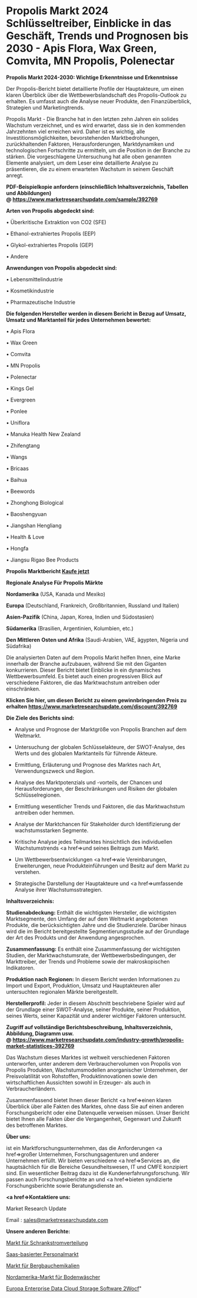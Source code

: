 # Propolis Markt 2024 Schlüsseltreiber, Einblicke in das Geschäft, Trends und Prognosen bis 2030 - Apis Flora, Wax Green, Comvita, MN Propolis, Polenectar

<strong>Propolis Markt 2024-2030: Wichtige Erkenntnisse und Erkenntnisse</strong>

Der Propolis-Bericht bietet detaillierte Profile der Hauptakteure, um einen klaren Überblick über die Wettbewerbslandschaft des Propolis-Outlook zu erhalten. Es umfasst auch die Analyse neuer Produkte, den Finanzüberblick, Strategien und Marketingtrends.

Propolis Markt - Die Branche hat in den letzten zehn Jahren ein solides Wachstum verzeichnet, und es wird erwartet, dass sie in den kommenden Jahrzehnten viel erreichen wird. Daher ist es wichtig, alle Investitionsmöglichkeiten, bevorstehenden Marktbedrohungen, zurückhaltenden Faktoren, Herausforderungen, Marktdynamiken und technologischen Fortschritte zu ermitteln, um die Position in der Branche zu stärken. Die vorgeschlagene Untersuchung hat alle oben genannten Elemente analysiert, um dem Leser eine detaillierte Analyse zu präsentieren, die zu einem erwarteten Wachstum in seinem Geschäft anregt.

<strong><b>PDF-Beispielkopie anfordern (einschließlich Inhaltsverzeichnis, Tabellen und Abbildungen) @ </b></strong><strong><a href=https://www.marketresearchupdate.com/sample/392769><strong>https://www.marketresearchupdate.com/sample/392769</u></a></strong></strong>

<strong>Arten von Propolis abgedeckt sind:</strong>

• Überkritische Extraktion von CO2 (SFE)

• Ethanol-extrahiertes Propolis (EEP)

• Glykol-extrahiertes Propolis (GEP)

• Andere

<strong>Anwendungen von Propolis abgedeckt sind:</strong>

• Lebensmittelindustrie

• Kosmetikindustrie

• Pharmazeutische Industrie

<strong>Die folgenden Hersteller werden in diesem Bericht in Bezug auf Umsatz, Umsatz und Marktanteil für jedes Unternehmen bewertet:</strong>

• Apis Flora

• Wax Green

• Comvita

• MN Propolis

• Polenectar

• Kings Gel

• Evergreen

• Ponlee

• Uniflora

• Manuka Health New Zealand

• Zhifengtang

• Wangs

• Bricaas

• Baihua

• Beewords

• Zhonghong Biological

• Baoshengyuan

• Jiangshan Hengliang

• Health & Love

• Hongfa

• Jiangsu Rigao Bee Products

<strong>Propolis Marktbericht <a href=https://www.marketresearchupdate.com/buynow/392769>Kaufe jetzt</a></strong>

<strong>Regionale Analyse Für Propolis Märkte</strong>

<strong>Nordamerika</strong> (USA, Kanada und Mexiko)

<strong>Europa</strong> (Deutschland, Frankreich, Großbritannien, Russland und Italien)

<strong>Asien-Pazifik</strong> (China, Japan, Korea, Indien und Südostasien)

<strong>Südamerika</strong> (Brasilien, Argentinien, Kolumbien, etc.)

<strong>Den Mittleren</strong> <strong>Osten und Afrika</strong> (Saudi-Arabien, VAE, ägypten, Nigeria und Südafrika)

Die analysierten Daten auf dem Propolis Markt helfen Ihnen, eine Marke innerhalb der Branche aufzubauen, während Sie mit den Giganten konkurrieren. Dieser Bericht bietet Einblicke in ein dynamisches Wettbewerbsumfeld. Es bietet auch einen progressiven Blick auf verschiedene Faktoren, die das Marktwachstum antreiben oder einschränken.

<strong>Klicken Sie hier, um diesen Bericht zu einem gewinnbringenden Preis zu erhalten
</strong><strong><a href=https://www.marketresearchupdate.com/discount/392769>https://www.marketresearchupdate.com/discount/392769</b></u></strong></a>

<strong>Die Ziele des Berichts sind:</strong>

- Analyse und Prognose der Marktgröße von Propolis Branchen auf dem Weltmarkt.

- Untersuchung der globalen Schlüsselakteure, der SWOT-Analyse, des Werts und des globalen Marktanteils für führende Akteure.

- Ermittlung, Erläuterung und Prognose des Marktes nach Art, Verwendungszweck und Region.

- Analyse des Marktpotenzials und -vorteils, der Chancen und Herausforderungen, der Beschränkungen und Risiken der globalen Schlüsselregionen.

- Ermittlung wesentlicher Trends und Faktoren, die das Marktwachstum antreiben oder hemmen.

- Analyse der Marktchancen für Stakeholder durch Identifizierung der wachstumsstarken Segmente.

- Kritische Analyse jedes Teilmarktes hinsichtlich des individuellen Wachstumstrends <a href=>und</a> seines Beitrags zum Markt.

- Um Wettbewerbsentwicklungen <a href=>wie</a> Vereinbarungen, Erweiterungen, neue Produkteinführungen und Besitz auf dem Markt zu verstehen.

- Strategische Darstellung der Hauptakteure und <a href=>umfas</a>sende Analyse ihrer Wachstumsstrategien.

<strong>Inhaltsverzeichnis:</strong>

<strong>Studienabdeckung:</strong> Enthält die wichtigsten Hersteller, die wichtigsten Marktsegmente, den Umfang der auf dem Weltmarkt angebotenen Produkte, die berücksichtigten Jahre und die Studienziele. Darüber hinaus wird die im Bericht bereitgestellte Segmentierungsstudie auf der Grundlage der Art des Produkts und der Anwendung angesprochen.

<strong>Zusammenfassung:</strong> Es enthält eine Zusammenfassung der wichtigsten Studien, der Marktwachstumsrate, der Wettbewerbsbedingungen, der Markttreiber, der Trends und Probleme sowie der makroskopischen Indikatoren.

<strong>Produktion nach Regionen:</strong> In diesem Bericht werden Informationen zu Import und Export, Produktion, Umsatz und Hauptakteuren aller untersuchten regionalen Märkte bereitgestellt.

<strong>Herstellerprofil:</strong> Jeder in diesem Abschnitt beschriebene Spieler wird auf der Grundlage einer SWOT-Analyse, seiner Produkte, seiner Produktion, seines Werts, seiner Kapazität und anderer wichtiger Faktoren untersucht.

<strong><b>Zugriff auf vollständige Berichtsbeschreibung, Inhaltsverzeichnis, Abbildung, Diagramm usw. @ </b></strong><strong><a href=https://www.marketresearchupdate.com/industry-growth/propolis-market-statistices-392769>https://www.marketresearchupdate.com/industry-growth/propolis-market-statistices-392769</a></strong>

Das Wachstum dieses Marktes ist weltweit verschiedenen Faktoren unterworfen, unter anderem dem Verbrauchervolumen von Propolis von Propolis Produkten, Wachstumsmodellen anorganischer Unternehmen, der Preisvolatilität von Rohstoffen, Produktinnovationen sowie den wirtschaftlichen Aussichten sowohl in Erzeuger- als auch in Verbraucherländern.

Zusammenfassend bietet Ihnen dieser Bericht <a href=>einen</a> klaren Überblick über alle Fakten des Marktes, ohne dass Sie auf einen anderen Forschungsbericht oder eine Datenquelle verweisen müssen. Unser Bericht bietet Ihnen alle Fakten über die Vergangenheit, Gegenwart und Zukunft des betroffenen Marktes.

<strong>Über uns:</strong>

 ist ein Marktforschungsunternehmen, das die Anforderungen <a href=>großer</a> Unternehmen, Forschungsagenturen und anderer Unternehmen erfüllt. Wir bieten verschiedene <a href=>Services</a> an, die hauptsächlich für die Bereiche Gesundheitswesen, IT und CMFE konzipiert sind. Ein wesentlicher Beitrag dazu ist die Kundenerfahrungsforschung. Wir passen auch Forschungsberichte an und <a href=>bieten</a> syndizierte Forschungsberichte sowie Beratungsdienste an.

<strong><a href=>Kontaktiere uns:</a></strong>

Market Research Update

Email : sales@marketresearchupdate.com

<strong>Unsere anderen Berichte:</strong>

<a href=https://www.linkedin.com/pulse/cabinet-power-distribution-market-size-historical>Markt für Schrankstromverteilung</a>

<a href=https://www.linkedin.com/pulse/saas-based-human-resource-market-size-emerging>Saas-basierter Personalmarkt</a>

<a href=https://www.linkedin.com/pulse/mining-chemical-market-outlooks-2023-size-shares>Markt für Bergbauchemikalien</a>

<a href=https://www.linkedin.com/pulse/north-america-floor-scrubbers-market>Nordamerika-Markt für Bodenwäscher</a>

<a href=https://www.linkedin.com/pulse/europe-enterprise-data-cloud-storage-software-2wocf/>Europa Enterprise Data Cloud Storage Software 2Wocf</a>"
